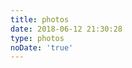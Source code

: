 ```yaml
---
title: photos
date: 2018-06-12 21:30:28
type: photos
noDate: 'true'
---
```

<script src="https://cdn.bootcss.com/jquery_lazyload/1.9.7/jquery.lazyload.js"></script>
<script src="https://unpkg.com/minigrid@3.1.1/dist/minigrid.min.js"></script>

<div class="ImageGrid"></div>

<script src="/js/photo.js"></script>